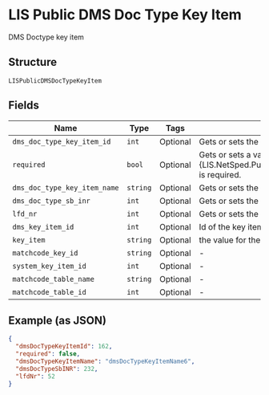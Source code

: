 
# LIS Public DMS Doc Type Key Item

DMS Doctype key item

## Structure

`LISPublicDMSDocTypeKeyItem`

## Fields

| Name | Type | Tags | Description |
|  --- | --- | --- | --- |
| `dms_doc_type_key_item_id` | `int` | Optional | Gets or sets the DMS doc type key item id. |
| `required` | `bool` | Optional | Gets or sets a value indicating whether this {LIS.NetSped.PublicServiceLayer.Models.LISPublicDMSDocument.DocType.LISPublicDMSDocTypeKeyItem} is required. |
| `dms_doc_type_key_item_name` | `string` | Optional | Gets or sets the name of the DMS document type key item. |
| `dms_doc_type_sb_inr` | `int` | Optional | Gets or sets the DMS document type sb inr. |
| `lfd_nr` | `int` | Optional | Gets or sets the LFD Nr. |
| `dms_key_item_id` | `int` | Optional | Id of the key item |
| `key_item` | `string` | Optional | the value for the key |
| `matchcode_key_id` | `string` | Optional | - |
| `system_key_item_id` | `int` | Optional | - |
| `matchcode_table_name` | `string` | Optional | - |
| `matchcode_table_id` | `int` | Optional | - |

## Example (as JSON)

```json
{
  "dmsDocTypeKeyItemId": 162,
  "required": false,
  "dmsDocTypeKeyItemName": "dmsDocTypeKeyItemName6",
  "dmsDocTypeSbINR": 232,
  "lfdNr": 52
}
```

